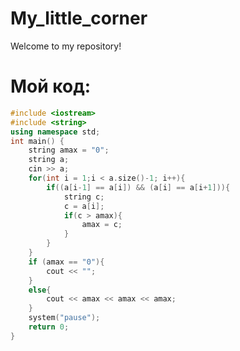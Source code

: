 # My_little_corner
Welcome to my repository!

# Мой код:
```C++
#include <iostream>
#include <string>
using namespace std;
int main() {
	string amax = "0";
	string a;
	cin >> a;
	for(int i = 1;i < a.size()-1; i++){
		if((a[i-1] == a[i]) && (a[i] == a[i+1])){
			string c;
			c = a[i];
			if(c > amax){
				amax = c;
			}
		}
	}
	if (amax == "0"){
		cout << "";
	}
	else{
		cout << amax << amax << amax;
	}
	system("pause");
	return 0;
}
```

